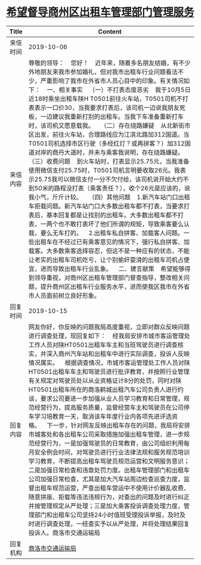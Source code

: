 # <a href="http://www.shangluo.gov.cn/zmhd/ldxxxx.jsp?urltype=leadermail.LeaderMailContentUrl&wbtreeid=1112&leadermailid=5481">希望督导商州区出租车管理部门管理服务</a>
|Title|Content|
|:---:|---|
|来信时间|2019-10-06|
|来信内容|尊敬的领导：    您好！    近年来，随着多名朋友结婚，有不少外地朋友来我市参加婚礼，但对我市出租车行业问题看法不少，严重影响了我市在外省市人员心目中的印象。有关情况如下：    一、相关事实    （一）不打表态度恶劣    我于10月5日近18时乘坐出租车陕H T0501前往火车站，T0501司机不打表表示一口价30，当我要求打表后，该司机一边说我朋友死板，一边建议我重新打别的出租车。当我下车准备重新打车时，该司机又愿意载我。    （二）存在绕路嫌疑    从北新街市区出发，前往火车站，合理路线应为江滨北路加312国道。当T0501司机选择市区行驶（多经红灯？或再拼客？）加312国道对岸的商丹大道时，并未与乘客我说明，存在绕路嫌疑。    （三）收费问题    到火车站时，打表显示25.75元，当我准备使用微信支付25.75时，T0501司机言明要收取26元。我表示25.75我可以微信支付一分不欠付给，该司机说开始大约不到50米的路程没打表（乘客责任？），收个26元是应该的，说我小气，斤斤计较。    （四）其他问题    1.新汽车站门口出租车拒载问题。新汽车站门口大多数出租车都不打表，当要求打表后，基本回复都是让找别的出租车。大多数出租车都不打表，一两个也不敢打表坏了他们所谓的规矩，导致乘客要么认栽，要么无车打的。    2.出租车私自拼客、加载客人问题。一些出租车在不经过已有乘客意见的情况下，强行私自拼客、加载客。大多数乘客选择容忍，但这不是一种应有的状态，不能让老实的出租车司机吃亏，让个别偷奸耍滑的出租车司机占便宜，进而导致出租车行业乱象。    二、建言献策    希望能够得到领导重视，对商州区出租车管理部门督查指导，整改相关问题，提升商州区出租车行业服务水平，进而使我区我市在外省市人员面前树立良好形象。|
|回复时间|2019-10-15|
|回复内容|网友你好，你反映的问题我局高度重视，立即对群众反映问题进行调查处理，现回复如下：    经我局安排市城市客运管理处工作人员对陕HT0501出租车车主和当班驾驶员进行调查核实，并深入商州汽车站和出租车中进行实际调查，投诉人反映情况属实。    根据调查情况，市城市客运管理处工作人员对陕HT0501出租车车主和驾驶员进行批评教育，并按照行业管理有关规定对驾驶员处以从业资格证计8分的处罚，同时对陕HT0501出租车所在的商洛鹤城出租汽车公司负责人进行约谈，要求公司要进一步加强从业人员学习教育和日常管理，规范经营行为，提高服务质量，监督经营车主和驾驶员在公司停车学习培教育一天，取消该车年度行业内各项先进评选资格。    下一步，针对网友反映出租车存在的问题，我局将安排市城客处和各出租车公司采取措施加强出租车管理，进一步规范经营行为，一是加强驾驶员的日常教育，由公司组织利用每月安全例会时间，对驾驶员进行行业法律法规和服务规范培训学习教育，不断提高出租车驾驶员规范运营和文明服务意识； 二是加强日常检查和违章处罚力度。出租车管理部门和出租车公司加强日常检查，尤其是加大汽车站周边检查巡查力度，监督出租车规范运营，严查出租车营运中不使用计价器乱收费、随意拼座、拒载等违法违规行为，对查出的问题及时进行纠正并按管理规定从严处理；三是加大乘客投诉调查处理力度，管理部门和出租车公司坚持24小时值班受理投诉举报，及时及时进行调查处理，一经查实予以从严处理，并将处理结果回复投诉人。商洛市交通运输局|
|回复机构|<a href="../../categories/agencies/商洛市交通运输局.md">商洛市交通运输局</a>|
